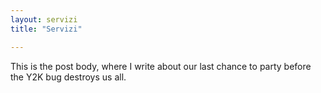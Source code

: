 ```yaml
---
layout: servizi
title: "Servizi"

---
```


This is the post body, where I write about our last chance to party before the Y2K bug destroys us all.